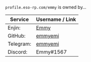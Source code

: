 `profile.eso-rp.com/emmy` is owned by&hellip;

Service   | Username / Link
--------- | ---------------
Enjin:    | [Emmy](http://eso-rp.com/profile/emmy)
GitHub:   | [emmyemi](https://github.com/emmyemi)
Telegram: | [emmyemi](https://t.me/emmyemi)
Discord:  | Emmy#1567
